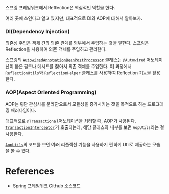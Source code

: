 
스프링 프레임워크에서 Reflection은 핵심적인 역할을 한다.

여러 곳에 쓰인다고 알고 있지만, 대표적으로 DI와 AOP에 대해서 알아보자.

### DI(Dependency Injection)

의존성 주입은 객체 간의 의존 관계를 외부에서 주입하는 것을 말한다.
스프링은 Reflection을 사용하여 의존 객체를 주입하고 관리한다.

스프링의 [`AutowiredAnnotationBeanPostProcessor`](https://github.com/spring-projects/spring-framework/blob/main/spring-beans/src/main/java/org/springframework/beans/factory/annotation/AutowiredAnnotationBeanPostProcessor.java) 클래스는 `@Autowired` 어노테이션이 붙은 필드나 메서드를 찾아서 의존 객체를 주입한다.
이 과정에서 `ReflectionUtils`와 `ReflectionHelper` 클래스를 사용하여 Reflection 기능을 활용한다.


### AOP(Aspect Oriented Programming)

AOP는 횡단 관심사를 분리함으로서 모듈성을 증가시키는 것을 목적으로 하는 프로그래밍 패러다임이다.

대표적으로 `@Transactional`어노테이션을 처리할 때, AOP가 사용된다.
[`TransactionInterceptor`](https://github.com/spring-projects/spring-framework/blob/main/spring-tx/src/main/java/org/springframework/transaction/interceptor/TransactionInterceptor.java)가 호출되는데, 해당 클래스의 내부를 보면 `AopUtils`라는 걸 사용한다.

[`AopUtils`](https://github.com/spring-projects/spring-framework/blob/main/spring-aop/src/main/java/org/springframework/aop/support/AopUtils.java)의 코드를 보면 여러 리플렉션 기능을 사용하기 편하게 Util로 제공하는 모습을 볼 수 있다.

# References
- Spring 프레임워크 Github 소스코드